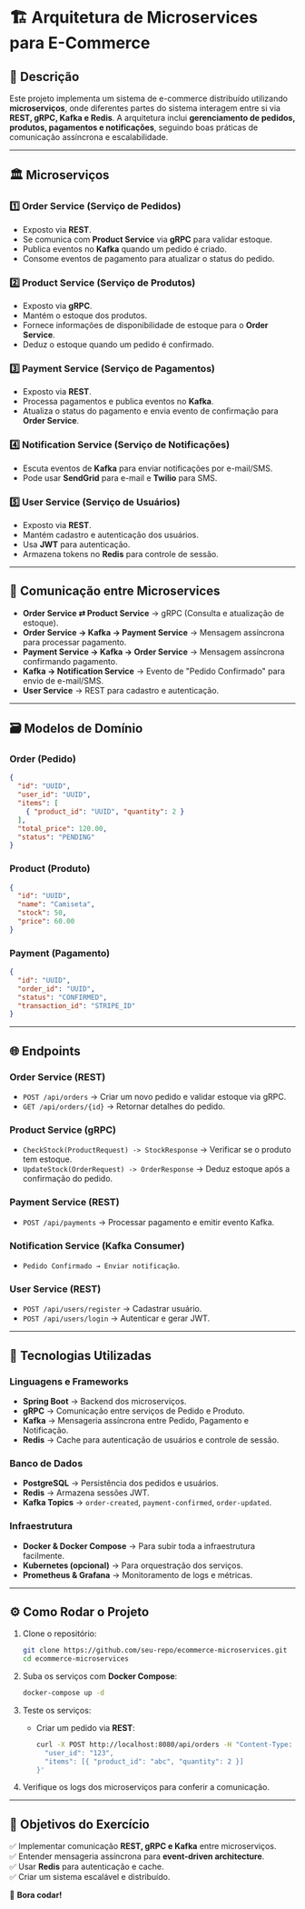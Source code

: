 # 🏗 **Arquitetura de Microservices para E-Commerce**  

## 📌 **Descrição**  

Este projeto implementa um sistema de e-commerce distribuído utilizando **microserviços**, onde diferentes partes do sistema interagem entre si via **REST, gRPC, Kafka e Redis**. A arquitetura inclui **gerenciamento de pedidos, produtos, pagamentos e notificações**, seguindo boas práticas de comunicação assíncrona e escalabilidade.

---

## 🏛 **Microserviços**  

### 1️⃣ **Order Service (Serviço de Pedidos)**
- Exposto via **REST**.
- Se comunica com **Product Service** via **gRPC** para validar estoque.
- Publica eventos no **Kafka** quando um pedido é criado.
- Consome eventos de pagamento para atualizar o status do pedido.

### 2️⃣ **Product Service (Serviço de Produtos)**
- Exposto via **gRPC**.
- Mantém o estoque dos produtos.
- Fornece informações de disponibilidade de estoque para o **Order Service**.
- Deduz o estoque quando um pedido é confirmado.

### 3️⃣ **Payment Service (Serviço de Pagamentos)**
- Exposto via **REST**.
- Processa pagamentos e publica eventos no **Kafka**.
- Atualiza o status do pagamento e envia evento de confirmação para **Order Service**.

### 4️⃣ **Notification Service (Serviço de Notificações)**
- Escuta eventos de **Kafka** para enviar notificações por e-mail/SMS.
- Pode usar **SendGrid** para e-mail e **Twilio** para SMS.

### 5️⃣ **User Service (Serviço de Usuários)**
- Exposto via **REST**.
- Mantém cadastro e autenticação dos usuários.
- Usa **JWT** para autenticação.
- Armazena tokens no **Redis** para controle de sessão.

---

## 🔗 **Comunicação entre Microservices**  

- **Order Service ⇄ Product Service** → gRPC (Consulta e atualização de estoque).
- **Order Service → Kafka → Payment Service** → Mensagem assíncrona para processar pagamento.
- **Payment Service → Kafka → Order Service** → Mensagem assíncrona confirmando pagamento.
- **Kafka → Notification Service** → Evento de "Pedido Confirmado" para envio de e-mail/SMS.
- **User Service** → REST para cadastro e autenticação.

---

## 🗃 **Modelos de Domínio**  

### **Order (Pedido)**
```json
{
  "id": "UUID",
  "user_id": "UUID",
  "items": [
    { "product_id": "UUID", "quantity": 2 }
  ],
  "total_price": 120.00,
  "status": "PENDING"
}
```

### **Product (Produto)**
```json
{
  "id": "UUID",
  "name": "Camiseta",
  "stock": 50,
  "price": 60.00
}
```

### **Payment (Pagamento)**
```json
{
  "id": "UUID",
  "order_id": "UUID",
  "status": "CONFIRMED",
  "transaction_id": "STRIPE_ID"
}
```

---

## 🌐 **Endpoints**

### **Order Service (REST)**
- `POST /api/orders` → Criar um novo pedido e validar estoque via gRPC.
- `GET /api/orders/{id}` → Retornar detalhes do pedido.

### **Product Service (gRPC)**
- `CheckStock(ProductRequest) -> StockResponse` → Verificar se o produto tem estoque.
- `UpdateStock(OrderRequest) -> OrderResponse` → Deduz estoque após a confirmação do pedido.

### **Payment Service (REST)**
- `POST /api/payments` → Processar pagamento e emitir evento Kafka.

### **Notification Service (Kafka Consumer)**
- `Pedido Confirmado → Enviar notificação`.

### **User Service (REST)**
- `POST /api/users/register` → Cadastrar usuário.
- `POST /api/users/login` → Autenticar e gerar JWT.

---

## 🚀 **Tecnologias Utilizadas**

### **Linguagens e Frameworks**
- **Spring Boot** → Backend dos microserviços.
- **gRPC** → Comunicação entre serviços de Pedido e Produto.
- **Kafka** → Mensageria assíncrona entre Pedido, Pagamento e Notificação.
- **Redis** → Cache para autenticação de usuários e controle de sessão.

### **Banco de Dados**
- **PostgreSQL** → Persistência dos pedidos e usuários.
- **Redis** → Armazena sessões JWT.
- **Kafka Topics** → `order-created`, `payment-confirmed`, `order-updated`.

### **Infraestrutura**
- **Docker & Docker Compose** → Para subir toda a infraestrutura facilmente.
- **Kubernetes (opcional)** → Para orquestração dos serviços.
- **Prometheus & Grafana** → Monitoramento de logs e métricas.

---

## ⚙ **Como Rodar o Projeto**

1. Clone o repositório:
   ```sh
   git clone https://github.com/seu-repo/ecommerce-microservices.git
   cd ecommerce-microservices
   ```

2. Suba os serviços com **Docker Compose**:
   ```sh
   docker-compose up -d
   ```

3. Teste os serviços:
    - Criar um pedido via **REST**:
      ```sh
      curl -X POST http://localhost:8080/api/orders -H "Content-Type: application/json" -d '{
        "user_id": "123",
        "items": [{ "product_id": "abc", "quantity": 2 }]
      }'
      ```

4. Verifique os logs dos microserviços para conferir a comunicação.

---

## 🎯 **Objetivos do Exercício**

✅ Implementar comunicação **REST, gRPC e Kafka** entre microserviços.  
✅ Entender mensageria assíncrona para **event-driven architecture**.  
✅ Usar **Redis** para autenticação e cache.  
✅ Criar um sistema escalável e distribuído.

🚀 **Bora codar!**
